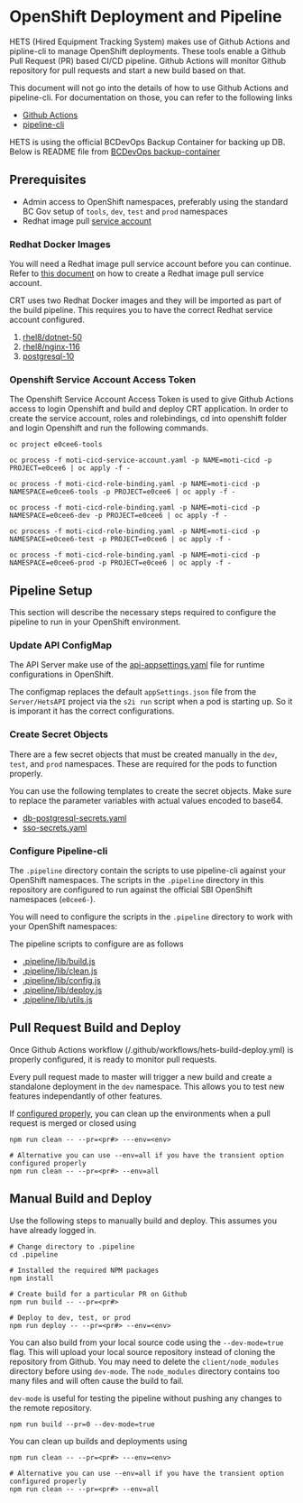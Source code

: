 # OpenShift Deployment and Pipeline

HETS (Hired Equipment Tracking System) makes use of Github Actions and pipline-cli to manage OpenShift deployments. These tools enable a Github Pull Request (PR) based CI/CD pipeline. Github Actions will monitor Github repository for pull requests and start a new build based on that.

This document will not go into the details of how to use Github Actions and pipeline-cli. For documentation on those, you can refer to the following links

- [Github Actions](https://docs.github.com/en/actions)
- [pipeline-cli](https://github.com/BCDevOps/pipeline-cli)

HETS is using the official BCDevOps Backup Container for backing up DB. Below is README file from [BCDevOps backup-container](https://github.com/BCDevOps/backup-container)

## Prerequisites

- Admin access to OpenShift namespaces, preferably using the standard BC Gov setup of `tools`, `dev`, `test` and `prod` namespaces
- Redhat image pull [service account](docs/RedhatServiceAccount.md)

### Redhat Docker Images

You will need a Redhat image pull service account before you can continue. Refer to [this document](docs/RedhatServiceAccount.md) on how to create a Redhat image pull service account.

CRT uses two Redhat Docker images and they will be imported as part of the build pipeline. This requires you to have the correct Redhat service account configured.

1. [rhel8/dotnet-50](https://catalog.redhat.com/software/containers/rhel8/dotnet-50/5f6278e017452dea0fe47bae?container-tabs=gti&gti-tabs=get-the-source)
2. [rhel8/nginx-116](https://catalog.redhat.com/software/containers/rhel8/nginx-116/5d400ae7bed8bd3809910782)
3. [postgresql-10](https://catalog.redhat.com/software/containers/rhel8/postgresql-10/5ba0ae0ddd19c70b45cbf4cd)

### Openshift Service Account Access Token

The Openshift Service Account Access Token is used to give Github Actions access to login Openshift and build and deploy CRT application. In order to create the service account, roles and rolebindings, cd into openshift folder and login Openshift and run the following commands.

```
oc project e0cee6-tools

oc process -f moti-cicd-service-account.yaml -p NAME=moti-cicd -p PROJECT=e0cee6 | oc apply -f -

oc process -f moti-cicd-role-binding.yaml -p NAME=moti-cicd -p NAMESPACE=e0cee6-tools -p PROJECT=e0cee6 | oc apply -f -

oc process -f moti-cicd-role-binding.yaml -p NAME=moti-cicd -p NAMESPACE=e0cee6-dev -p PROJECT=e0cee6 | oc apply -f -

oc process -f moti-cicd-role-binding.yaml -p NAME=moti-cicd -p NAMESPACE=e0cee6-test -p PROJECT=e0cee6 | oc apply -f -

oc process -f moti-cicd-role-binding.yaml -p NAME=moti-cicd -p NAMESPACE=e0cee6-prod -p PROJECT=e0cee6 | oc apply -f -
```

## Pipeline Setup

This section will describe the necessary steps required to configure the pipeline to run in your OpenShift environment.

### Update API ConfigMap

The API Server make use of the [api-appsettings.yaml](configmaps/api-appsettings.yaml) file for runtime configurations in OpenShift.

The configmap replaces the default `appSettings.json` file from the `Server/HetsAPI` project via the `s2i run` script when a pod is starting up. So it is imporant it has the correct configurations.

### Create Secret Objects

There are a few secret objects that must be created manually in the `dev`, `test`, and `prod` namespaces. These are required for the pods to function properly.

You can use the following templates to create the secret objects. Make sure to replace the parameter variables with actual values encoded to base64.

- [db-postgresql-secrets.yaml](secrets/db-postgresql-secrets.yaml)
- [sso-secrets.yaml](secrets/sso-secrets.yaml)

### Configure Pipeline-cli

The `.pipeline` directory contain the scripts to use pipeline-cli against your OpenShift namespaces. The scripts in the `.pipeline` directory in this repository are configured to run against the official SBI OpenShift namespaces (`e0cee6-`).

You will need to configure the scripts in the `.pipeline` directory to work with your OpenShift namespaces:

The pipeline scripts to configure are as follows

- [.pipeline/lib/build.js](/.pipeline/lib/build.js)
- [.pipeline/lib/clean.js](/.pipeline/lib/clean.js)
- [.pipeline/lib/config.js](/.pipeline/lib/config.js)
- [.pipeline/lib/deploy.js](/.pipeline/lib/deploy.js)
- [.pipeline/lib/utils.js](/.pipeline/lib/utils.js)

## Pull Request Build and Deploy

Once Github Actions workflow (/.github/workflows/hets-build-deploy.yml) is properly configured, it is ready to monitor pull requests.

Every pull request made to master will trigger a new build and create a standalone deployment in the `dev` namespace. This allows you to test new features independantly of other features.

If [configured properly](https://github.com/BCDevOps/bcdk#automatically-clean-up-pull-request-deployments), you can clean up the environments when a pull request is merged or closed using

```
npm run clean -- --pr=<pr#> ---env=<env>

# Alternative you can use --env=all if you have the transient option configured properly
npm run clean -- --pr=<pr#> --env=all
```

## Manual Build and Deploy

Use the following steps to manually build and deploy. This assumes you have already logged in.

```
# Change directory to .pipeline
cd .pipeline

# Installed the required NPM packages
npm install

# Create build for a particular PR on Github
npm run build -- --pr=<pr#>

# Deploy to dev, test, or prod
npm run deploy -- --pr=<pr#> --env=<env>
```

You can also build from your local source code using the `--dev-mode=true` flag. This will upload your local source repository instead of cloning the repository from Github. You may need to delete the `client/node_modules` directory before using `dev-mode`. The `node_modules` directory contains too many files and will often cause the build to fail.

`dev-mode` is useful for testing the pipeline without pushing any changes to the remote repository.

```
npm run build --pr=0 --dev-mode=true
```

You can clean up builds and deployments using

```
npm run clean -- --pr=<pr#> ---env=<env>

# Alternative you can use --env=all if you have the transient option configured properly
npm run clean -- --pr=<pr#> --env=all
```
